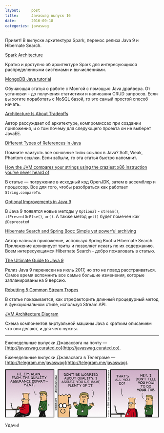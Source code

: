```yaml
---
layout:     post
title:      Javaswag выпуск 16
date:       2016-09-18
categories: javaswag
---
```


Привет!
В выпуске архитектура Spark, перенос релиза Java 9 и Hibernate Search.

[Spark Architecture](https://0x0fff.com/spark-architecture/)

Кратко и доступно об архитектуре Spark для интересующихся распределенными системами и вычислениями.

[MongoDB Java tutorial](http://zetcode.com/db/mongodbjava/)

Обучающая статья о работе с Монгой с помощью Java драйвера. От установки - до получения статистики и написания CRUD запросов. Если вы хотите поработать с NoSQL базой, то это самый простой способ начать.

[Architecture Is About Tradeoffs](https://dzone.com/articles/architecture-is-about-tradeoffs)

Автор рассуждает об архитектуре, компромиссах при создании приложения, и о том почему для следующего проекта он не выберет JavaEE.

[Different Types of References in Java](https://dzone.com/articles/java-different-types-of-references)

Помните наизусть все основные типы ссылок в Java? Soft, Weak, Phantom ссылки. Если забыли, то эта статья быстро напомнит. 

[How the JVM compares your strings using the craziest x86 instruction you've never heard of](http://jcdav.is/2016/09/01/How-the-JVM-compares-your-strings/)

В статье — погружение в исходный код OpenJDK, затем в ассемблер и процессор. Все для того, чтобы разобраться как работает `String.compareTo`.

[Optional Improvements in Java 9](http://iteratrlearning.com/java9/2016/09/05/java9-optional.html)

В Java 9 появятся новые методы у `Optional` - `stream()`, `ifPresentOrElse()`, `or()`. А также метод `get()` будет помечен как `@Deprecated`

[Hibernate Search and Spring Boot: Simple yet powerful archiving](http://info.michael-simons.eu/2016/09/06/hibernate-search-and-spring-boot-simple-yet-powerful-archiving/)

Автор написал приложение, используя Spring Boot и Hibernate Search. Приложение архивирует твиты и позволяет искать по их содержанию. Всем интересующимся Hibernate Search - добро пожаловать в статью.

[The Ultimate Guide to Java 9](https://www.sitepoint.com/ultimate-guide-to-java-9/)

Релиз Java 9 перенесен на июль 2017, но это не повод расстраиваться. Самое время вспомнить все самые большие изменения, которые запланированы на 9 версию. 

[Rebutting 5 Common Stream Tropes](http://blog.codefx.org/java/rebutting-5-common-stream-tropes/)

В статье показывается, как отрефакторить длинный процедурный метод в функциональном стиле, используя Stream API. 

[JVM Architecture Diagram](https://dzone.com/articles/jvm-architecture-explained)

Схема компонентов виртуальной машины Java с кратким описанием что они делают, и для чего нужны.

----
Еженедельные выпуски Джавасвэга на почту — [http://javaswag.curated.co](http://javaswag.curated.co).

Еженедельные выпуски Джавасвэга в Телеграме — [http://telegram.me/javaswag](http://telegram.me/javaswag).

![des](/images/dilbert.gif)

Удачи!

